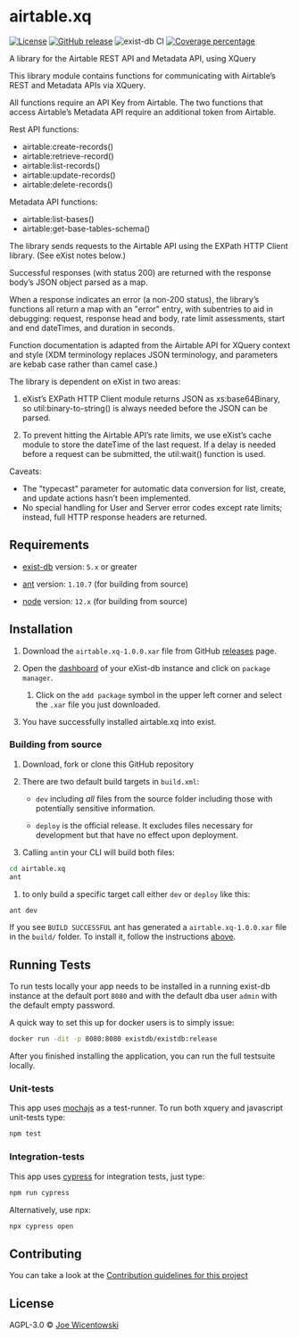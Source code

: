 # airtable.xq

[![License][license-img]][license-url]
[![GitHub release][release-img]][release-url]
![exist-db CI](https://github.com/joewiz/airtable.xq/workflows/exist-db%20CI/badge.svg)
[![Coverage percentage][coveralls-image]][coveralls-url]

A library for the Airtable REST API and Metadata API, using XQuery

This library module contains functions for communicating with Airtable’s REST
and Metadata APIs via XQuery.

All functions require an API Key from Airtable. The two functions that access 
Airtable’s Metadata API require an additional token from Airtable.

Rest API functions:

- airtable:create-records()
- airtable:retrieve-record()
- airtable:list-records()
- airtable:update-records()
- airtable:delete-records()

Metadata API functions:

- airtable:list-bases()
- airtable:get-base-tables-schema()

The library sends requests to the Airtable API using the EXPath HTTP Client
library. (See eXist notes below.)

Successful responses (with status 200) are returned with the response body’s 
JSON object parsed as a map. 

When a response indicates an error (a non-200 status), the library’s 
functions all return a map with an "error" entry, with subentries to aid in 
debugging: request, response head and body, rate limit assessments, start and 
end dateTimes, and duration in seconds.

Function documentation is adapted from the Airtable API for XQuery context 
and style (XDM terminology replaces JSON terminology, and parameters are 
kebab case rather than camel case.) 

The library is dependent on eXist in two areas:

1. eXist’s EXPath HTTP Client module returns JSON as xs:base64Binary, so 
util:binary-to-string() is always needed before the JSON can be parsed.

2. To prevent hitting the Airtable API’s rate limits, we use eXist’s 
cache module to store the dateTime of the last request. If a delay is needed
before a request can be submitted, the util:wait() function is used.

Caveats:

- The "typecast" parameter for automatic data conversion for list, create, and 
update actions hasn’t been implemented.
- No special handling for User and Server error codes except rate limits; 
instead, full HTTP response headers are returned.


## Requirements

*   [exist-db](https://exist-db.org/exist/apps/homepage/index.html) version: `5.x` or greater

*   [ant](https://ant.apache.org) version: `1.10.7` \(for building from source\)

*   [node](https://nodejs.org) version: `12.x` \(for building from source\)
    

## Installation

1.  Download  the `airtable.xq-1.0.0.xar` file from GitHub [releases](https://github.com/joewiz/airtable.xq/releases) page.

2.  Open the [dashboard](http://localhost:8080/exist/apps/dashboard/index.html) of your eXist-db instance and click on `package manager`.

    1.  Click on the `add package` symbol in the upper left corner and select the `.xar` file you just downloaded.

3.  You have successfully installed airtable.xq into exist.

### Building from source

1.  Download, fork or clone this GitHub repository
2.  There are two default build targets in `build.xml`:
    *   `dev` including *all* files from the source folder including those with potentially sensitive information.
  
    *   `deploy` is the official release. It excludes files necessary for development but that have no effect upon deployment.
  
3.  Calling `ant`in your CLI will build both files:
  
```bash
cd airtable.xq
ant
```

   1. to only build a specific target call either `dev` or `deploy` like this:
   ```bash   
   ant dev
   ```   

If you see `BUILD SUCCESSFUL` ant has generated a `airtable.xq-1.0.0.xar` file in the `build/` folder. To install it, follow the instructions [above](#installation).



## Running Tests

To run tests locally your app needs to be installed in a running exist-db instance at the default port `8080` and with the default dba user `admin` with the default empty password.

A quick way to set this up for docker users is to simply issue:

```bash
docker run -dit -p 8080:8080 existdb/existdb:release
```

After you finished installing the application, you can run the full testsuite locally.

### Unit-tests

This app uses [mochajs](https://mochajs.org) as a test-runner. To run both xquery and javascript unit-tests type:

```bash
npm test
```

### Integration-tests

This app uses [cypress](https://www.cypress.io) for integration tests, just type:

```bash
npm run cypress
```

Alternatively, use npx:

```bash
npx cypress open
```


## Contributing

You can take a look at the [Contribution guidelines for this project](.github/CONTRIBUTING.md)

## License

AGPL-3.0 © [Joe Wicentowski](https://joewiz.org)

[license-img]: https://img.shields.io/badge/license-AGPL%20v3-blue.svg
[license-url]: https://www.gnu.org/licenses/agpl-3.0
[release-img]: https://img.shields.io/badge/release-1.0.0-green.svg
[release-url]: https://github.com/joewiz/airtable.xq/releases/latest
[coveralls-image]: https://coveralls.io/repos/joewiz/airtable.xq/badge.svg
[coveralls-url]: https://coveralls.io/r/joewiz/airtable.xq
